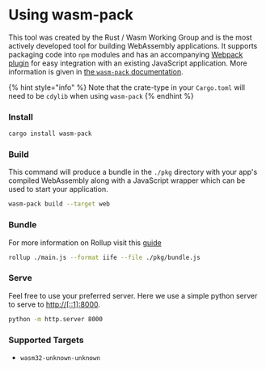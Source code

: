 # Using wasm-pack

This tool was created by the Rust / Wasm Working Group and is the most actively developed tool for 
building WebAssembly applications. It supports packaging code into `npm` modules and has an 
accompanying [Webpack plugin](https://github.com/wasm-tool/wasm-pack-plugin) for easy integration 
with an existing JavaScript application. More information is given in 
[the `wasm-pack` documentation](https://rustwasm.github.io/docs/wasm-pack/introduction.html).

{% hint style="info" %}
Note that the crate-type in your `Cargo.toml` will need to be `cdylib` when using `wasm-pack`
{% endhint %}

### Install

```bash
cargo install wasm-pack
```

### Build

This command will produce a bundle in the `./pkg` directory with your app's compiled WebAssembly 
along with a JavaScript wrapper which can be used to start your application.

```bash
wasm-pack build --target web
```

### Bundle

For more information on Rollup visit this [guide](https://rollupjs.org/guide/en/#quick-start)

```bash
rollup ./main.js --format iife --file ./pkg/bundle.js
```

### Serve

Feel free to use your preferred server. Here we use a simple python server to serve to 
[http://\[::1\]:8000](http://[::1]:8000).

```bash
python -m http.server 8000
```

### Supported Targets

* `wasm32-unknown-unknown`


